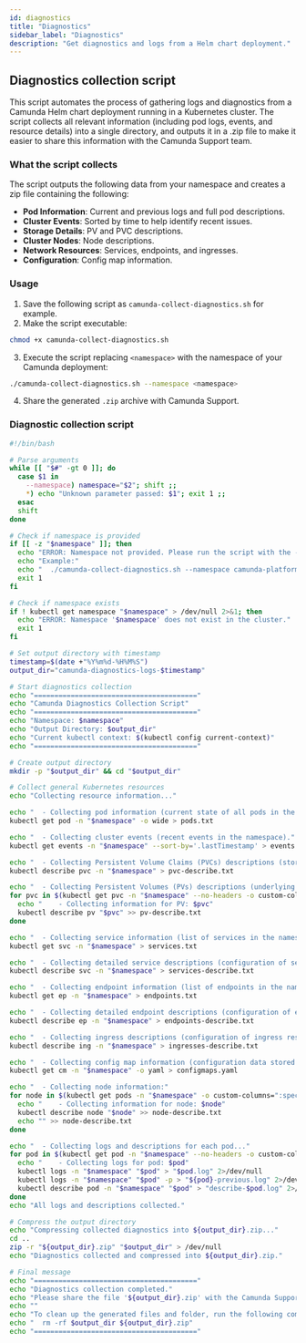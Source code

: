 ```yaml
---
id: diagnostics
title: "Diagnostics"
sidebar_label: "Diagnostics"
description: "Get diagnostics and logs from a Helm chart deployment."
---
```


## Diagnostics collection script

This script automates the process of gathering logs and diagnostics from a Camunda Helm chart deployment running in a Kubernetes cluster. The script collects all relevant information (including pod logs, events, and resource details) into a single directory, and outputs it in a .zip file to make it easier to share this information with the Camunda Support team.

### What the script collects

The script outputs the following data from your namespace and creates a zip file containing the following:

- **Pod Information**: Current and previous logs and full pod descriptions.
- **Cluster Events**: Sorted by time to help identify recent issues.
- **Storage Details**: PV and PVC descriptions.
- **Cluster Nodes**: Node descriptions.
- **Network Resources**: Services, endpoints, and ingresses.
- **Configuration**: Config map information.

### Usage

1. Save the following script as `camunda-collect-diagnostics.sh` for example.
2. Make the script executable:

```bash
chmod +x camunda-collect-diagnostics.sh
```

3. Execute the script replacing `<namespace>` with the namespace of your Camunda deployment:

```bash
./camunda-collect-diagnostics.sh --namespace <namespace>
```

4. Share the generated `.zip` archive with Camunda Support.

### Diagnostic collection script

```bash
#!/bin/bash

# Parse arguments
while [[ "$#" -gt 0 ]]; do
  case $1 in
    --namespace) namespace="$2"; shift ;;
    *) echo "Unknown parameter passed: $1"; exit 1 ;;
  esac
  shift
done

# Check if namespace is provided
if [[ -z "$namespace" ]]; then
  echo "ERROR: Namespace not provided. Please run the script with the --namespace parameter."
  echo "Example:"
  echo "  ./camunda-collect-diagnostics.sh --namespace camunda-platform"
  exit 1
fi

# Check if namespace exists
if ! kubectl get namespace "$namespace" > /dev/null 2>&1; then
  echo "ERROR: Namespace '$namespace' does not exist in the cluster."
  exit 1
fi

# Set output directory with timestamp
timestamp=$(date +"%Y%m%d-%H%M%S")
output_dir="camunda-diagnostics-logs-$timestamp"

# Start diagnostics collection
echo "========================================"
echo "Camunda Diagnostics Collection Script"
echo "========================================"
echo "Namespace: $namespace"
echo "Output Directory: $output_dir"
echo "Current kubectl context: $(kubectl config current-context)"
echo "========================================"

# Create output directory
mkdir -p "$output_dir" && cd "$output_dir"

# Collect general Kubernetes resources
echo "Collecting resource information..."

echo "  - Collecting pod information (current state of all pods in the namespace)."
kubectl get pod -n "$namespace" -o wide > pods.txt

echo "  - Collecting cluster events (recent events in the namespace)."
kubectl get events -n "$namespace" --sort-by='.lastTimestamp' > events.txt

echo "  - Collecting Persistent Volume Claims (PVCs) descriptions (storage claims in the namespace)."
kubectl describe pvc -n "$namespace" > pvc-describe.txt

echo "  - Collecting Persistent Volumes (PVs) descriptions (underlying storage volumes)."
for pvc in $(kubectl get pvc -n "$namespace" --no-headers -o custom-columns=":spec.volumeName"); do
  echo "    - Collecting information for PV: $pvc"
  kubectl describe pv "$pvc" >> pv-describe.txt
done

echo "  - Collecting service information (list of services in the namespace)."
kubectl get svc -n "$namespace" > services.txt

echo "  - Collecting detailed service descriptions (configuration of services)."
kubectl describe svc -n "$namespace" > services-describe.txt

echo "  - Collecting endpoint information (list of endpoints in the namespace)."
kubectl get ep -n "$namespace" > endpoints.txt

echo "  - Collecting detailed endpoint descriptions (configuration of endpoints)."
kubectl describe ep -n "$namespace" > endpoints-describe.txt

echo "  - Collecting ingress descriptions (configuration of ingress resources)."
kubectl describe ing -n "$namespace" > ingresses-describe.txt

echo "  - Collecting config map information (configuration data stored in the namespace)."
kubectl get cm -n "$namespace" -o yaml > configmaps.yaml

echo "  - Collecting node information:"
for node in $(kubectl get pods -n "$namespace" -o custom-columns=":spec.nodeName" --no-headers | sort | uniq); do
  echo "    - Collecting information for node: $node"
  kubectl describe node "$node" >> node-describe.txt
  echo "" >> node-describe.txt
done

echo "  - Collecting logs and descriptions for each pod..."
for pod in $(kubectl get pod -n "$namespace" --no-headers -o custom-columns=":metadata.name"); do
  echo "    - Collecting logs for pod: $pod"
  kubectl logs -n "$namespace" "$pod" > "$pod.log" 2>/dev/null
  kubectl logs -n "$namespace" "$pod" -p > "${pod}-previous.log" 2>/dev/null
  kubectl describe pod -n "$namespace" "$pod" > "describe-$pod.log" 2>/dev/null
done
echo "All logs and descriptions collected."

# Compress the output directory
echo "Compressing collected diagnostics into ${output_dir}.zip..."
cd ..
zip -r "${output_dir}.zip" "$output_dir" > /dev/null
echo "Diagnostics collected and compressed into ${output_dir}.zip."

# Final message
echo "========================================"
echo "Diagnostics collection completed."
echo "Please share the file '${output_dir}.zip' with the Camunda Support team."
echo ""
echo "To clean up the generated files and folder, run the following command:"
echo "  rm -rf $output_dir ${output_dir}.zip"
echo "========================================"
```
